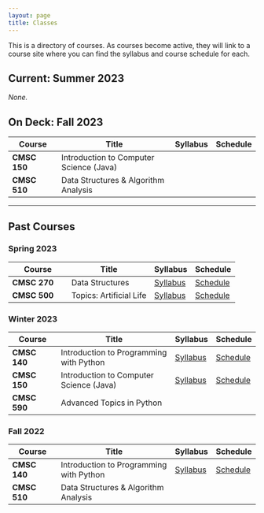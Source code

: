 ```yaml
---
layout: page
title: Classes
---
```


This is a directory of courses. As courses become active, they will link to a course site where you can find the syllabus and course schedule for each.  

## Current: Summer 2023

_None._

## On Deck: Fall 2023

| **Course** | Title  | Syllabus | Schedule|
| ---------- | -----  | ------ | ------ |
| **CMSC 150** &emsp; | Introduction to Computer Science (Java) | | |
| **CMSC 510** &emsp; | Data Structures & Algorithm Analysis | | 

<hr>

## Past Courses <br>

### Spring 2023

| **Course** | Title  | Syllabus | Schedule|
| ---------- | -----  | ------ | ------- |
| **CMSC 270** &emsp; | Data Structures |  [Syllabus](/CMSC-270-ST-23/syllabus) | [Schedule](/CMSC-270-ST-23/schedule)
| **CMSC 500** &emsp; | Topics: Artificial Life | [Syllabus](/CMSC-500-ST-23/syllabus) | [Schedule](/CMSC-500-ST-23/schedule)

### Winter 2023

| **Course** | Title | Syllabus | Schedule |
| ---------- | ---------  |-------- | ---------|
| **CMSC 140** &emsp; | Introduction to Programming with Python | [Syllabus](/CMSC-140-WT-23/syllabus) | [Schedule](/CMSC-140-WT-23/schedule)
| **CMSC 150** &emsp; | Introduction to Computer Science (Java) | [Syllabus](/CMSC-150-WT-23/syllabus) | [Schedule](/CMSC-140-WT-23/schedule)
| **CMSC 590** &emsp; | Advanced Topics in Python | | | 

### Fall 2022

| **Course** | Title | Syllabus | Schedule |
| ---------- | ---------  |-------- | ---------| 
| **CMSC 140** &emsp; | Introduction to Programming with Python | [Syllabus](/CMSC-140-FS-22/syllabus) | [Schedule](/CMSC-140-FS-22/schedule) |
| **CMSC 510** &emsp; | Data Structures & Algorithm Analysis | | |
